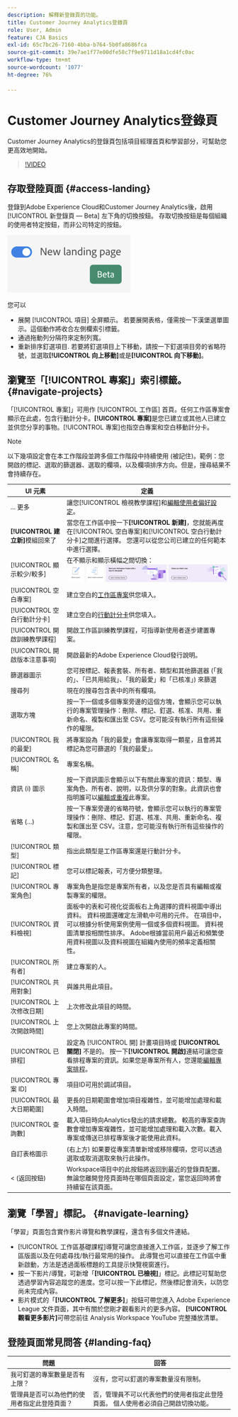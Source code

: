 ```yaml
---
description: 解釋新登錄頁的功能。
title: Customer Journey Analytics登錄頁
role: User, Admin
feature: CJA Basics
exl-id: 65c7bc26-7160-4bba-b764-5b0fa8686fca
source-git-commit: 39e7ae1f77e00dfe58c7f9e9711d18a1cd4fc0ac
workflow-type: tm+mt
source-wordcount: '1077'
ht-degree: 76%

---
```


# Customer Journey Analytics登錄頁

Customer Journey Analytics的登錄頁包括項目經理首頁和學習部分，可幫助您更高效地開始。

>[!VIDEO](https://video.tv.adobe.com/v/334278/?quality=12)

## 存取登陸頁面 {#access-landing}

登錄到Adobe Experience Cloud和Customer Journey Analytics後，啟用 [!UICONTROL 新登錄頁 — Beta] 左下角的切換按鈕。 存取切換按鈕是每個組織的使用者特定按鈕，而非公司特定的按鈕。

![登陸](assets/landing.png)

您可以

* 展開 [!UICONTROL 項目] 全屏顯示。 若要展開表格，僅需按一下漢堡選單圖示。這個動作將收合左側欄索引標籤。
* 通過拖動列分隔符來定制列寬。
* 重新排序釘選項目. 若要將釘選項目上下移動，請按一下釘選項目旁的省略符號，並選取&#x200B;**[!UICONTROL 向上移動]**&#x200B;或是&#x200B;**[!UICONTROL 向下移動]**。

## 瀏覽至「[!UICONTROL 專案]」索引標籤。 {#navigate-projects}

「[!UICONTROL 專案]」可用作  [!UICONTROL 工作區] 首頁。任何工作區專案會顯示在此處，包含行動計分卡。**[!UICONTROL 專案]**&#x200B;是您已建立或其他人已建立並供您分享的事物。[!UICONTROL 專案]也指空白專案和空白移動計分卡。

>[!NOTE]
>
>以下幾項設定會在本工作階段並跨多個工作階段中持續使用 (被記住)。範例：您開啟的標記、選取的篩選器、選取的欄項，以及欄項排序方向。但是，搜尋結果不會持續存在。

| UI 元素 | 定義 |
| --- | --- |
| ... 更多 | 讓您[!UICONTROL 檢視教學課程]和[編輯使用者偏好設定](/help/analysis-workspace/user-preferences.md)。 |
| **[!UICONTROL 建立新]**&#x200B;模組回來了 | 當您在工作區中按一下&#x200B;**[!UICONTROL 新建]**，您就能再度在[!UICONTROL 空白專案]和[!UICONTROL 空白行動計分卡]之間進行選擇。 您還可以從您公司已建立的任何範本中進行選擇。 |
| [!UICONTROL 顯示較少/較多] | 在不顯示和顯示橫幅之間切換：![最上方橫幅](assets/top-banner.png) |
| [!UICONTROL 空白專案] | 建立空白的[工作區專案](https://experienceleague.adobe.com/docs/analytics/analyze/analysis-workspace/home.html?lang=zh-Hant)供您填入。 |
| [!UICONTROL 空白行動計分卡] | 建立空白的[行動計分卡](https://experienceleague.adobe.com/docs/analytics/analyze/mobapp/curator.html?lang=zh-Hant)供您填入。 |
| [!UICONTROL 開啟訓練教學課程] | 開啟工作區訓練教學課程，可指導新使用者逐步建置專案。 |
| [!UICONTROL 開啟版本注意事項] | 開啟最新的Adobe Experience Cloud發行說明。 |
| 篩選器圖示 | 您可按標記、報表套裝、所有者、類型和其他篩選器 (「我的」、「已共用給我」、「我的最愛」和「已核准」) 來篩選 |
| 搜尋列 | 現在的搜尋包含表中的所有欄項。 |
| 選取方塊 | 按一下一個或多個專案旁邊的這個方塊，會顯示您可以執行的專案管理操作：刪除、標記、釘選、核准、共用、重新命名、複製和匯出至 CSV。您可能沒有執行所有這些操作的權限。 |
| [!UICONTROL 我的最愛] | 將專案設為「我的最愛」會讓專案取得一顆星，且會將其標記為您可篩選的「我的最愛」。 |
| [!UICONTROL 名稱] | 專案名稱。 |
| 資訊 (i) 圖示 | 按一下資訊圖示會顯示以下有關此專案的資訊：類型、專案角色、所有者、說明，以及供分享的對象。此資訊也會指明誰可以[編輯或重複](/help/analysis-workspace/curate-share/share-projects.md)此專案。 |
| 省略 (...) | 按一下專案旁邊的省略符號，會顯示您可以執行的專案管理操作：刪除、標記、釘選、核准、共用、重新命名、複製和匯出至 CSV。注意，您可能沒有執行所有這些操作的權限。 |
| [!UICONTROL 類型] | 指出此類型是工作區專案還是行動計分卡。 |
| [!UICONTROL 標記] | 您可以標記報表，可方便分類整理。 |
| [!UICONTROL 專案角色] | 專案角色是指您是專案所有者，以及您是否具有編輯或複製專案的權限。 |
| [!UICONTROL 資料檢視] | 面板中的表和可視化從面板右上角選擇的資料視圖中導出資料。 資料視圖還確定左滑軌中可用的元件。 在項目中，可以根據分析使用案例使用一個或多個資料視圖。 資料視圖清單按相關性排序。 Adobe根據當前用戶最近和頻繁使用資料視圖以及資料視圖在組織內使用的頻率定義相關性。 |
| [!UICONTROL 所有者] | 建立專案的人。 |
| [!UICONTROL 共用對象] | 與誰共用此項目。 |
| [!UICONTROL 上次修改日期] | 上次修改此項目的時間。 |
| [!UICONTROL 上次開啟時間] | 您上次開啟此專案的時間。 |
| [!UICONTROL 已排程] | 設定為 [!UICONTROL 開] 計畫項目時或 **[!UICONTROL 關閉]** 不是的。 按一下&#x200B;**[!UICONTROL 開啟]**&#x200B;連結可讓您查看排程專案的資訊。如果您是專案所有人，您還能[編輯專案排程](/help/analysis-workspace/curate-share/t-schedule-report.md)。 |
| [!UICONTROL 專案 ID] | 項目ID可用於調試項目。 |
| [!UICONTROL 最大日期範圍] | 更長的日期範圍會增加項目複雜性，並可能增加處理和載入時間。 |
| [!UICONTROL 查詢數] | 載入項目時向Analytics發出的請求總數。 較高的專案查詢數會增加專案複雜性，並可能增加處理和載入次數。載入專案或傳送已排程專案後才能使用此資料。 |
| 自訂表格圖示 | (右上方) 如果要從專案清單新增或移除欄項，您可以透過選取或取消選取來執行此操作。 |
| &lt; (返回按鈕) | Workspace項目中的此按鈕將返回到最近的登錄頁配置。 無論您離開登陸頁面時在哪個頁面設定，當您返回時將會持續留在該頁面。 |

## 瀏覽「學習」標記。 {#navigate-learning}

「學習」頁面包含實作影片導覽和教學課程，還含有多個文件連結。

* [!UICONTROL 工作區基礎課程]導覽可讓您直接進入工作區，並逐步了解工作區版面以及在何處尋找/執行最常用的操作。 此導覽也可以直接在工作區中重新啟動，方法是透過面板標題的工具提示快覽視窗進行。
* 按一下影片/導覽，可新增「**[!UICONTROL 已檢視]**」標記。此標記可幫助您透過學習內容追蹤您的進度。您可以按一下此標記，然後標記會消失，以防您尚未完成內容。
* 影片模式的「**[!UICONTROL 了解更多]**」按鈕可帶您進入 Adobe Experience League 文件頁面，其中有關於您剛才觀看影片的更多內容。 **[!UICONTROL 觀看更多影片]**&#x200B;可帶您前往 Analysis Workspace YouTube 完整播放清單。

## 登陸頁面常見問答 {#landing-faq}

| 問題 | 回答 |
| --- | --- |
| 我可釘選的專案數量是否有上限？ | 沒有，您可以釘選的專案數量沒有限制。 |
| 管理員是否可以為他們的使用者指定此登陸頁面？ | 否，管理員不可以代表他們的使用者指定此登陸頁面。 個人使用者必須自己開啟切換功能。 |
